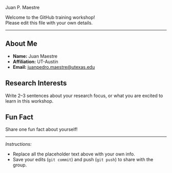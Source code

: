 Juan P. Maestre

Welcome to the GitHub training workshop!  
Please edit this file with your own details.

---

## About Me
- **Name:** Juan Maestre
- **Affiliation:** UT-Austin
- **Email:** juanpedro.maestre@utexas.edu  

## Research Interests
Write 2–3 sentences about your research focus, or what you are excited to learn in this workshop.  

## Fun Fact
Share one fun fact about yourself!  

---

*Instructions:*  
- Replace all the placeholder text above with your own info.  
- Save your edits (`git commit`) and push (`git push`) to share with the group.  

